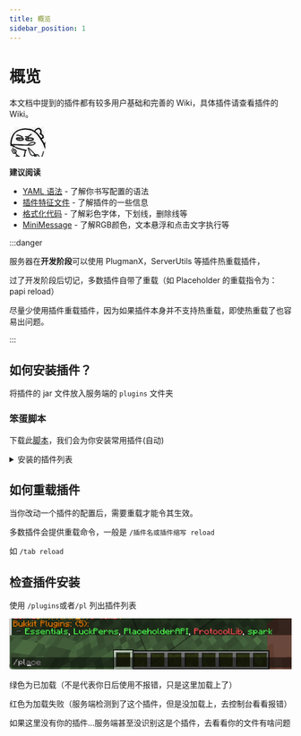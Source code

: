 ```yaml
---
title: 概览
sidebar_position: 1
---
```


# 概览

本文档中提到的插件都有较多用户基础和完善的 Wiki，具体插件请查看插件的 Wiki。

![](_images/概览/餐叉.jpg)

**建议阅读**

- [YAML 语法](/docs/sundry/YAML/overview.md)    - 了解你书写配置的语法
- [插件特征文件](/docs/process/plugin/plugin-signature-file.md)     - 了解插件的一些信息
- [格式化代码](/docs/sundry/format-code.md)       - 了解彩色字体，下划线，删除线等
- [MiniMessage](/docs/sundry/MiniMessage.md)   - 了解RGB颜色，文本悬浮和点击文字执行等

:::danger

服务器在**开发阶段**可以使用 PlugmanX，ServerUtils 等插件热重载插件，

过了开发阶段后切记，多数插件自带了重载（如 Placeholder 的重载指令为：papi reload）

尽量少使用插件重载插件，因为如果插件本身并不支持热重载，即使热重载了也容易出问题。

:::

## 如何安装插件？

将插件的 jar 文件放入服务端的 `plugins` 文件夹

### 笨蛋脚本

下载此[脚本](https://github.com/lilingfengdev/NitWiki-Script/releases/download/windows-latest/auto-install-depend.exe)，我们会为你安装常用插件(自动)

<details>
  <summary>安装的插件列表</summary>

- ProtocolLib 必备前置
- Luckperms 权限管理插件
- PlaceholderAPI 必备前置
- PlugManx 插件管理
- WorldEdit 创世神
- EssentialsX 基础插件
- Multiverse-Core 多世界管理
- ~~ViaVersion，ViaBackwards 跨版本~~
- AuthMe 登陆插件
- SkinRestorer 皮肤管理/皮肤修复
- TrChat 聊天插件
- MiniMotd MOTD插件

Via自动安装已经移动到[此处](./other/跨版本/概览.md#笨蛋脚本)

</details>

## 如何重载插件

当你改动一个插件的配置后，需要重载才能令其生效。

多数插件会提供重载命令，一般是 `/插件名或插件缩写 reload`

如 `/tab reload`

## 检查插件安装

使用 `/plugins`或者`/pl` 列出插件列表

![](_images/概览/插件列表.png)

绿色为已加载（不是代表你日后使用不报错，只是这里加载上了）

红色为加载失败（服务端检测到了这个插件，但是没加载上，去控制台看看报错）

如果这里没有你的插件...服务端甚至没识别这是个插件，去看看你的文件有啥问题

